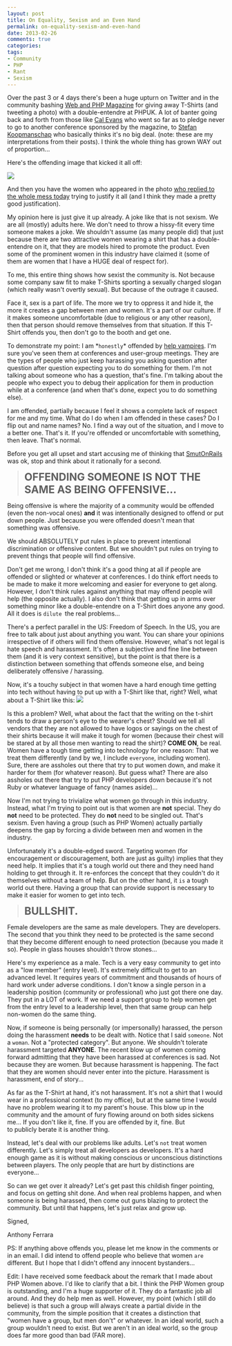 ```yaml
---
layout: post
title: On Equality, Sexism and an Even Hand
permalink: on-equality-sexism-and-even-hand
date: 2013-02-26
comments: true
categories:
tags:
- Community
- PHP
- Rant
- Sexism
---
```


Over the past 3 or 4 days there's been a huge upturn on Twitter and in the community bashing [Web and PHP Magazine](http://webandphp.com/) for giving away T-Shirts (and tweeting a photo) with a double-entendre at PHPUK. A lot of banter going back and forth from those like [Cal Evans](http://blog.calevans.com/2013/02/22/sexism-and-php/) who went so far as to pledge never to go to another conference sponsored by the magazine, to [Stefan Koopmanschap](http://www.leftontheweb.com/message/On_SexismRacismAnyotherism_and_the_PHP_Community) who basically thinks it's no big deal. (note: these are my interpretations from their posts). I think the whole thing has grown WAY out of proportion...
<!--more-->
Here's the offending image that kicked it all off:

[![](http://3.bp.blogspot.com/-murubtA0GAw/USvxN-BtNBI/AAAAAAAAFLg/SbDk-W2gcX0/s1600/web-and-php-img.png)](http://3.bp.blogspot.com/-murubtA0GAw/USvxN-BtNBI/AAAAAAAAFLg/SbDk-W2gcX0/s1600/web-and-php-img.png)


And then you have the women who appeared in the photo [who replied to the whole mess today](http://webandphpmag.wordpress.com/2013/02/25/phpness-gate-raising-interesting-issues/) trying to justify it all (and I think they made a pretty good justification).

My opinion here is just give it up already. A joke like that is not sexism. We are all (mostly) adults here. We don't need to throw a hissy-fit every time someone makes a joke. We shouldn't assume (as many people did) that just because there are two attractive women wearing a shirt that has a double-entendre on it, that they are models hired to promote the product. Even some of the prominent women in this industry have claimed it (some of them are women that I have a HUGE deal of respect for). 

To me, this entire thing shows how sexist the community is. Not because some company saw fit to make T-Shirts sporting a sexually charged slogan (which really wasn't overtly sexual). But because of the outrage it caused.

Face it, sex is a part of life. The more we try to oppress it and hide it, the more it creates a gap between men and women. It's a part of our culture. If it makes someone uncomfortable (due to religious or any other reason), then that person should remove themselves from that situation. If this T-Shirt offends you, then don't go to the booth and get one. 

To demonstrate my point: I am \*`honestly`\* offended by [help vampires](http://slash7.com/2006/12/22/vampires/). I'm sure you've seen them at conferences and user-group meetings. They are the types of people who just keep harassing you asking question after question after question expecting you to do something for them. I'm not talking about someone who has a question, that's fine. I'm talking about the people who expect you to debug their application for them in production while at a conference (and when that's done, expect you to do something else). 

I am offended, partially because I feel it shows a complete lack of respect for me and my time. What do I do when I am offended in these cases? Do I flip out and name names? No. I find a way out of the situation, and I move to a better one. That's it. If you're offended or uncomfortable with something, then leave. That's normal.

Before you get all upset and start accusing me of thinking that [SmutOnRails](http://martinfowler.com/bliki/SmutOnRails.html) was ok, stop and think about it rationally for a second.
> **<span style="font-size: x-large;">OFFENDING SOMEONE IS NOT THE SAME AS BEING OFFENSIVE...</span>**



Being offensive is where the majority of a community would be offended (even the non-vocal ones) **and** it was intentionally designed to offend or put down people. Just because you were offended doesn't mean that something was offensive.

We should ABSOLUTELY put rules in place to prevent intentional discrimination or offensive content. But we shouldn't put rules on trying to prevent things that people will find offensive. 


Don't get me wrong, I don't think it's a good thing at all if people are offended or slighted or whatever at conferences. I do think effort needs to be made to make it more welcoming and easier for everyone to get along. However, I don't think rules against anything that may offend people will help (the opposite actually). I also don't think that getting up in arms over something minor like a double-entendre on a T-Shirt does anyone any good. All it does is `dilute `the real problems...

There's a perfect parallel in the US: Freedom of Speech. In the US, you are free to talk about just about anything you want. You can share your opinions irrespective of if others will find them offensive. However, what's not legal is hate speech and harassment. It's often a subjective and fine line between them (and it is very context sensitive), but the point is that there is a distinction between something that offends someone else, and being deliberately offensive / harassing.


Now, it's a touchy subject in that women have a hard enough time getting into tech without having to put up with a T-Shirt like that, right? Well, what about a T-Shirt like this:
[![](http://1.bp.blogspot.com/-nqBrbFnCmyI/USv2alwsxcI/AAAAAAAAFLw/dMyqNMPPm80/s1600/php-shirt-img.jpg)](http://1.bp.blogspot.com/-nqBrbFnCmyI/USv2alwsxcI/AAAAAAAAFLw/dMyqNMPPm80/s1600/php-shirt-img.jpg)

Is this a problem? Well, what about the fact that the writing on the t-shirt tends to draw a person's eye to the wearer's chest? Should we tell all vendors that they are not allowed to have logos or sayings on the chest of their shirts because it will make it tough for women (because their chest will be stared at by all those men wanting to read the shirt)?
**COME ON**, be real. Women have a tough time getting into technology for one reason: That we treat them differently (and by we, I include `everyone`, including women). Sure, there are assholes out there that try to put women down, and make it harder for them (for whatever reason). But guess what? There are also assholes out there that try to put PHP developers down because it's not Ruby or whatever language of fancy (names aside)...

Now I'm not trying to trivialize what women go through in this industry. Instead, what I'm trying to point out is that women are **not** special. They do **not** need to be protected. They do **not** need to be singled out. That's sexism. Even having a group (such as PHP Women) actually partially deepens the gap by forcing a divide between men and women in the industry.

Unfortunately it's a double-edged sword. Targeting women (for encouragement or discouragement, both are just as guilty) implies that they need help. It implies that it's a tough world out there and they need hand holding to get through it. It re-enforces the concept that they couldn't do it themselves without a team of help. But on the other hand, it `is` a tough world out there. Having a group that can provide support is necessary to make it easier for women to get into tech.
> **<span style="font-size: x-large;">BULLSHIT.</span>**



Female developers are the same as male developers. They are developers. The second that you think they need to be protected is the same second that they become different enough to need protection (because you made it so). People in glass houses shouldn't throw stones...

Here's my experience as a male. Tech is a very easy community to get into as a "low member" (entry level). It's extremely difficult to get to an advanced level. It requires years of commitment and thousands of hours of hard work under adverse conditions. I don't know a single person in a leadership position (community or professional) who just got there one day. They put in a LOT of work. If we need a support group to help women get from the entry level to a leadership level, then that same group can help non-women do the same thing.


Now, if someone is being personally (or impersonally) harassed, the person doing the harassment **needs** to be dealt with. Notice that I said `someone`. Not a `woman`. Not a "protected category". But anyone. We shouldn't tolerate harassment targeted **ANYONE**. The recent blow up of women coming forward admitting that they have been harassed at conferences is sad. Not because they are women. But because harassment is happening. The fact that they are women should never enter into the picture. Harassment is harassment, end of story...

As far as the T-Shirt at hand, it's not harassment. It's not a shirt that I would wear in a professional context (to my office), but at the same time I would have no problem wearing it to my parent's house. This blow up in the community and the amount of fury flowing around on both sides sickens me... If you don't like it, fine. If you are offended by it, fine. But to publicly berate it is another thing. 

Instead, let's deal with our problems like adults. Let's `not` treat women differently. Let's simply treat all developers as developers. It's a hard enough game as it is without making conscious or unconscious distinctions between players. The only people that are hurt by distinctions are everyone...

So can we get over it already? Let's get past this childish finger pointing, and focus on getting shit done. And when real problems happen, and when someone is being harassed, then come out guns blazing to protect the community. But until that happens, let's just relax and grow up.

Signed,


Anthony Ferrara


PS: If anything above offends you, please let me know in the comments or in an email. I did intend to offend people who believe that women `are` different. But I hope that I didn't offend any innocent bystanders...


Edit: I have received some feedback about the remark that I made about PHP Women above. I'd like to clarify that a bit. I think the PHP Women group is outstanding, and I'm a huge supporter of it. They do a fantastic job all around. And they do help men as well. However, my point (which I still do believe) is that such a group will always create a partial divide in the community, from the simple position that it creates a distinction that "women have a group, but men don't" or whatever. In an ideal world, such a group wouldn't need to exist. But we aren't in an ideal world, so the group does far more good than bad (FAR more).